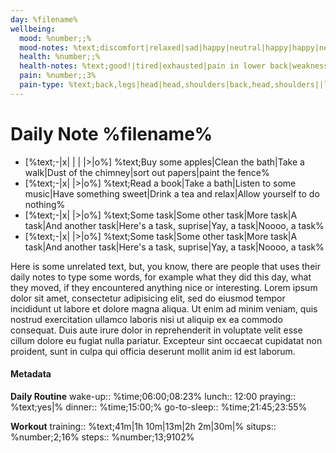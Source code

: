 ```yaml
---
day: %filename%
wellbeing:
  mood: %number;;%
  mood-notes: %text;discomfort|relaxed|sad|happy|neutral|happy|happy|neutral|neutral|neutral|%
  health: %number;;%
  health-notes: %text;good!|tired|exhausted|pain in lower back|weakness in right arm|pain in left hand wrist%
  pain: %number;;3%
  pain-type: %text;back,legs|head|head,shoulders|back,head,shoulders||legs%
---
```


# Daily Note %filename%

- [%text;-|x| | | |>|o%] %text;Buy some apples|Clean the bath|Take a walk|Dust of the chimney|sort out papers|paint the fence%
- [%text;-|x| |>|o%] %text;Read a book|Take a bath|Listen to some music|Have something sweet|Drink a tea and relax|Allow yourself to do nothing%
- [%text;-|x| |>|o%] %text;Some task|Some other task|More task|A task|And another task|Here's a task, suprise|Yay, a task|Noooo, a task%
- [%text;-|x| |>|o%] %text;Some task|Some other task|More task|A task|And another task|Here's a task, suprise|Yay, a task|Noooo, a task%

Here is some unrelated text, but, you know, there are people that uses their daily notes to type some words, for example what they did this day, what they moved, if they encountered anything nice or interesting. Lorem ipsum dolor sit amet, consectetur adipisicing elit, sed do eiusmod tempor incididunt ut labore et dolore magna aliqua. Ut enim ad minim veniam, quis nostrud exercitation ullamco laboris nisi ut aliquip ex ea commodo consequat. Duis aute irure dolor in reprehenderit in voluptate velit esse cillum dolore eu fugiat nulla pariatur. Excepteur sint occaecat cupidatat non proident, sunt in culpa qui officia deserunt mollit anim id est laborum.

#### Metadata

**Daily Routine**
wake-up:: %time;06:00;08:23%
lunch:: 12:00
praying:: %text;yes|%
dinner:: %time;15:00;%
go-to-sleep:: %time;21:45;23:55%

**Workout**
training:: %text;41m|1h 10m|13m|2h 2m|30m|%
situps:: %number;2;16%
steps:: %number;13;9102%
